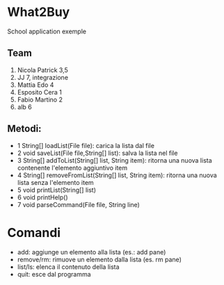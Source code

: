 # What2Buy
School application exemple
## Team
1. Nicola Patrick	3,5
2. JJ 			7, integrazione
3. Mattia Edo		4
4. Esposito Cera		1
5. Fabio Martino		2
6. alb			6

## Metodi:
* 1 String[] loadList(File file): carica la lista dal file
* 2 void saveList(File file,String[] list): salva la lista nel file
* 3 String[] addToList(String[] list, String item): ritorna una nuova lista contenente l'elemento aggiuntivo item
* 4 String[] removeFromList(String[] list, String item): ritorna una nuova lista senza l'elemento item
* 5 void printList(String[] list)
* 6 void printHelp()
* 7 void parseCommand(File file, String line)


# Comandi
* add: aggiunge un elemento alla lista (es.: add pane)
* remove/rm: rimuove un elemento dalla lista (es. rm pane)
* list/ls: elenca il contenuto della lista
* quit: esce dal programma




